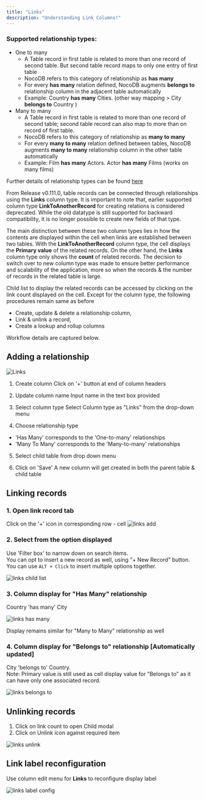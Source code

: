 ```yaml
---
title: "Links"
description: "Understanding Link Columns!"
---
```


### Supported relationship types:

- One to many
    - A Table record in first table is related to more than one record of second table. But second table record maps to only one entry of first table
    - NocoDB refers to this category of relationship as **has many**
    - For every **has many** relation defined, NocoDB augments **belongs to** relationship column in the adjacent table automatically
    - Example: Country **has many** Cities. (other way mapping > City **belongs to** Country )
- Many to many
    - A Table record in first table is related to more than one record of second table; second table record can also map to more than on record of first table.
    - NocoDB refers to this category of relationship as **many to many**
    - For every **many to many** relation defined between tables, NocoDB augments **many to many** relationship column in the other table automatically
    - Example: Film **has many** Actors. Actor **has many** Films (works on many films)

Further details of relationship types can be found [here](https://afteracademy.com/blog/what-are-the-different-types-of-relationships-in-dbms)

From Release v0.111.0, table records can be connected through relationships using the **Links** column type.
It is important to note that, earlier supported column type **LinkToAnotherRecord** for creating relations is considered deprecated. While the old datatype is still supported for backward compatibility, it is no longer possible to create new fields of that type.

The main distinction between these two column types lies in how the contents are displayed within the cell when links are established between two tables. With the **LinkToAnotherRecord** column type, the cell displays the **Primary value** of the related records. On the other hand, the **Links** column type only shows the **count** of related records.
The decision to switch over to new column type was made to ensure better performance and scalability of the application, more so when the records & the number of records in the related table is large.

Child list to display the related records can be accessed by clicking on the link count displayed on the cell.
Except for the column type, the following procedures remain same as before
- Create, update & delete a relationship column,
- Link & unlink a record,
- Create a lookup and rollup columns

Workflow details are captured below.

## Adding a relationship

![Links](https://github.com/nocodb/nocodb/assets/86527202/97203ff1-29e1-46de-9987-18a14e7b7bb3)


1. Create column
   Click on '+' button at end of column headers

2. Update column name
   Input name in the text box provided

3. Select column type
   Select Column type as "Links" from the drop-down menu

4. Choose relationship type
- 'Has Many' corresponds to the 'One-to-many' relationships
- 'Many To Many' corresponds to the 'Many-to-many' relationships

5. Select child table from drop down menu

6. Click on 'Save'
   A new column will get created in both the parent table & child table

## Linking records

### 1. Open link record tab

Click on the '+' icon in corresponding row - cell
![links add](https://github.com/nocodb/nocodb/assets/86527202/25132434-606e-4c9c-aa66-e0753d6ca49a)


### 2. Select from the option displayed

Use 'Filter box' to narrow down on search items.    
You can opt to insert a new record as well, using "+ New Record" button.  
You can use `ALT + Click` to insert multiple options together.

![links child list](https://github.com/nocodb/nocodb/assets/86527202/c10912b2-a202-4cb0-b4be-daeead1ecef3)

### 3. Column display for "Has Many" relationship

Country 'has many' City

![links has many](https://github.com/nocodb/nocodb/assets/86527202/92a72ea6-6acf-4c4d-aa0e-86dc3644905a)

Display remains similar for "Many to Many" relationship as well

### 4. Column display for "Belongs to" relationship [Automatically updated]

City 'belongs to' Country.  
Note: Primary value is still used as cell display value for "Belongs to" as it can have only one associated record.

![links belongs to](https://github.com/nocodb/nocodb/assets/86527202/cb16f5c8-1403-4d89-97b6-6b2de7e9729d)

## Unlinking records

1. Click on link count to open Child modal
2. Click on Unlink icon against required item

![links unlink](https://github.com/nocodb/nocodb/assets/86527202/f8dc91a5-09ad-46aa-bcc2-5484db034aba)


## Link label reconfiguration

Use column edit menu for **Links** to reconfigure display label

![links label config](https://github.com/nocodb/nocodb/assets/86527202/1fb02fd6-6dea-4423-a365-f8db2cdc7a1f)


